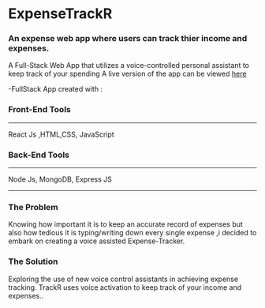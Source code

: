 # ExpenseTrackR

### An expense web app where users can track thier income and expenses.

A Full-Stack Web App that utilizes a voice-controlled personal assistant to keep track of your spending 
A live version of the app can be viewed [here](https://radiant-fjord-58533.herokuapp.com/)

-FullStack App created with :

### Front-End Tools

---

React Js ,HTML,CSS, JavaScript


### Back-End Tools

---

Node Js, MongoDB, Express JS 

---

### The Problem 
 Knowing how important it is to keep an accurate record of expenses but also how tedious it is typing/writing  down every single expense ,i decided to embark on creating a voice assisted Expense-Tracker. 
 
 
 ### The Solution
 Exploring the use of new voice control assistants in achieving expense tracking. TrackR uses voice activation to keep track of  your income and expenses..
 






